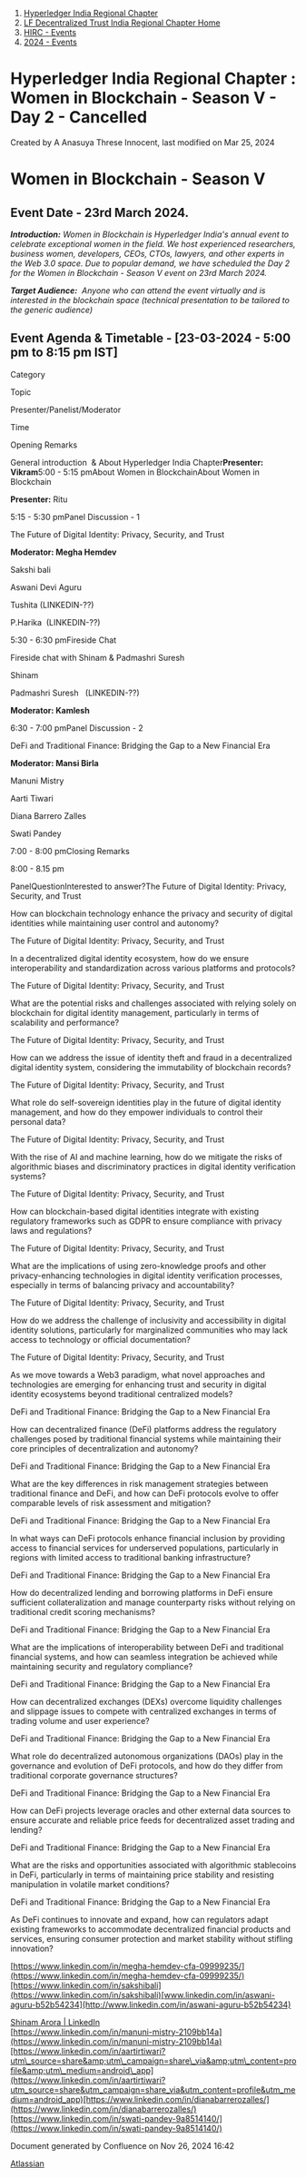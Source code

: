 1. [Hyperledger India Regional Chapter](index.html)
2. [LF Decentralized Trust India Regional Chapter Home](LF-Decentralized-Trust-India-Regional-Chapter-Home_19169282.html)
3. [HIRC - Events](HIRC---Events_19169346.html)
4. [2024 - Events](2024---Events_19171460.html)

# Hyperledger India Regional Chapter : Women in Blockchain - Season V - Day 2 - Cancelled

Created by A Anasuya Threse Innocent, last modified on Mar 25, 2024

# **Women in Blockchain - Season V**

## Event Date - 23rd March 2024.

***Introduction:** Women in Blockchain is Hyperledger India's annual event to celebrate exceptional women in the field. We host experienced researchers, business women, developers, CEOs, CTOs, lawyers, and other experts in the Web 3.0 space. Due to popular demand, we have scheduled the Day 2 for the Women in Blockchain - Season V event on 23rd March 2024.*

***Target Audience:**  Anyone who can attend the event virtually and is interested in the blockchain space (technical presentation to be tailored to the generic audience)*

## Event Agenda &amp; Timetable - \[23-03-2024 - 5:00 pm to 8:15 pm IST]

Category

Topic

Presenter/Panelist/Moderator

Time

Opening Remarks

General introduction  &amp; About Hyperledger India Chapter**Presenter: Vikram**5:00 - 5:15 pmAbout Women in BlockchainAbout Women in Blockchain

**Presenter:** Ritu

5:15 - 5:30 pmPanel Discussion - 1

The Future of Digital Identity: Privacy, Security, and Trust

**Moderator: Megha Hemdev**

Sakshi bali

Aswani Devi Aguru 

Tushita (LINKEDIN-??)

P.Harika  (LINKEDIN-??)

5:30 - 6:30 pmFireside Chat

Fireside chat with Shinam &amp; Padmashri Suresh

Shinam

Padmashri Suresh   (LINKEDIN-??)

**Moderator: Kamlesh**

6:30 - 7:00 pmPanel Discussion - 2

DeFi and Traditional Finance: Bridging the Gap to a New Financial Era

**Moderator: Mansi Birla**

Manuni Mistry 

Aarti Tiwari

Diana Barrero Zalles

Swati Pandey

7:00 - 8:00 pmClosing Remarks

8:00 - 8.15 pm

PanelQuestionInterested to answer?The Future of Digital Identity: Privacy, Security, and Trust

How can blockchain technology enhance the privacy and security of digital identities while maintaining user control and autonomy?

The Future of Digital Identity: Privacy, Security, and Trust

In a decentralized digital identity ecosystem, how do we ensure interoperability and standardization across various platforms and protocols?

The Future of Digital Identity: Privacy, Security, and Trust

What are the potential risks and challenges associated with relying solely on blockchain for digital identity management, particularly in terms of scalability and performance?

The Future of Digital Identity: Privacy, Security, and Trust

How can we address the issue of identity theft and fraud in a decentralized digital identity system, considering the immutability of blockchain records?

The Future of Digital Identity: Privacy, Security, and Trust

What role do self-sovereign identities play in the future of digital identity management, and how do they empower individuals to control their personal data?

The Future of Digital Identity: Privacy, Security, and Trust

With the rise of AI and machine learning, how do we mitigate the risks of algorithmic biases and discriminatory practices in digital identity verification systems?

The Future of Digital Identity: Privacy, Security, and Trust

How can blockchain-based digital identities integrate with existing regulatory frameworks such as GDPR to ensure compliance with privacy laws and regulations?

The Future of Digital Identity: Privacy, Security, and Trust

What are the implications of using zero-knowledge proofs and other privacy-enhancing technologies in digital identity verification processes, especially in terms of balancing privacy and accountability?

The Future of Digital Identity: Privacy, Security, and Trust

How do we address the challenge of inclusivity and accessibility in digital identity solutions, particularly for marginalized communities who may lack access to technology or official documentation?

The Future of Digital Identity: Privacy, Security, and Trust

As we move towards a Web3 paradigm, what novel approaches and technologies are emerging for enhancing trust and security in digital identity ecosystems beyond traditional centralized models?

DeFi and Traditional Finance: Bridging the Gap to a New Financial Era

How can decentralized finance (DeFi) platforms address the regulatory challenges posed by traditional financial systems while maintaining their core principles of decentralization and autonomy?

DeFi and Traditional Finance: Bridging the Gap to a New Financial Era

What are the key differences in risk management strategies between traditional finance and DeFi, and how can DeFi protocols evolve to offer comparable levels of risk assessment and mitigation?

DeFi and Traditional Finance: Bridging the Gap to a New Financial Era

In what ways can DeFi protocols enhance financial inclusion by providing access to financial services for underserved populations, particularly in regions with limited access to traditional banking infrastructure?

DeFi and Traditional Finance: Bridging the Gap to a New Financial Era

How do decentralized lending and borrowing platforms in DeFi ensure sufficient collateralization and manage counterparty risks without relying on traditional credit scoring mechanisms?

DeFi and Traditional Finance: Bridging the Gap to a New Financial Era

What are the implications of interoperability between DeFi and traditional financial systems, and how can seamless integration be achieved while maintaining security and regulatory compliance?

DeFi and Traditional Finance: Bridging the Gap to a New Financial Era

How can decentralized exchanges (DEXs) overcome liquidity challenges and slippage issues to compete with centralized exchanges in terms of trading volume and user experience?

DeFi and Traditional Finance: Bridging the Gap to a New Financial Era

What role do decentralized autonomous organizations (DAOs) play in the governance and evolution of DeFi protocols, and how do they differ from traditional corporate governance structures?

DeFi and Traditional Finance: Bridging the Gap to a New Financial Era

How can DeFi projects leverage oracles and other external data sources to ensure accurate and reliable price feeds for decentralized asset trading and lending?

DeFi and Traditional Finance: Bridging the Gap to a New Financial Era

What are the risks and opportunities associated with algorithmic stablecoins in DeFi, particularly in terms of maintaining price stability and resisting manipulation in volatile market conditions?

DeFi and Traditional Finance: Bridging the Gap to a New Financial Era

As DeFi continues to innovate and expand, how can regulators adapt existing frameworks to accommodate decentralized financial products and services, ensuring consumer protection and market stability without stifling innovation?

[https://www.linkedin.com/in/megha-hemdev-cfa-09999235/](https://www.linkedin.com/in/megha-hemdev-cfa-09999235/)[https://www.linkedin.com/in/sakshibali](https://www.linkedin.com/in/sakshibali)[www.linkedin.com/in/aswani-aguru-b52b54234](http://www.linkedin.com/in/aswani-aguru-b52b54234)

[Shinam Arora | LinkedIn](https://www.linkedin.com/in/shinamarora/)  
[https://www.linkedin.com/in/manuni-mistry-2109bb14a](https://www.linkedin.com/in/manuni-mistry-2109bb14a)[https://www.linkedin.com/in/aartirtiwari?utm\_source=share&amp;utm\_campaign=share\_via&amp;utm\_content=profile&amp;utm\_medium=android\_app](https://www.linkedin.com/in/aartirtiwari?utm_source=share&utm_campaign=share_via&utm_content=profile&utm_medium=android_app)[https://www.linkedin.com/in/dianabarrerozalles/](https://www.linkedin.com/in/dianabarrerozalles/)[https://www.linkedin.com/in/swati-pandey-9a8514140/](https://www.linkedin.com/in/swati-pandey-9a8514140/)

Document generated by Confluence on Nov 26, 2024 16:42

[Atlassian](http://www.atlassian.com/)
